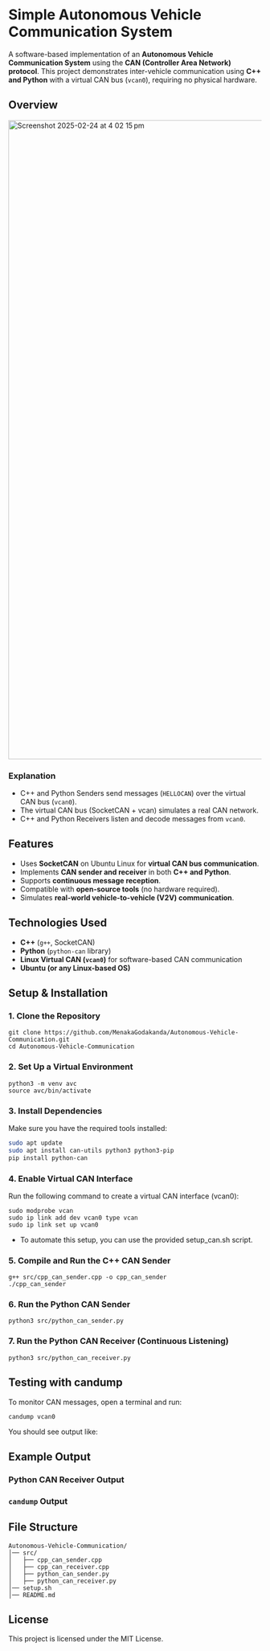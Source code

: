 # Simple Autonomous Vehicle Communication System
A software-based implementation of an **Autonomous Vehicle Communication System** using the **CAN (Controller Area Network) protocol**. This project demonstrates inter-vehicle communication using **C++ and Python** with a virtual CAN bus (`vcan0`), requiring no physical hardware.

## Overview
<img width="1272" alt="Screenshot 2025-02-24 at 4 02 15 pm" src="https://github.com/user-attachments/assets/695c2d59-8f7a-44dc-9c5d-43fe1843285c" />

### Explanation
- C++ and Python Senders send messages (`HELLOCAN`) over the virtual CAN bus (`vcan0`).
- The virtual CAN bus (SocketCAN + vcan) simulates a real CAN network.
- C++ and Python Receivers listen and decode messages from `vcan0`.

## Features
- Uses **SocketCAN** on Ubuntu Linux for **virtual CAN bus communication**.
- Implements **CAN sender and receiver** in both **C++ and Python**.
- Supports **continuous message reception**.
- Compatible with **open-source tools** (no hardware required).
- Simulates **real-world vehicle-to-vehicle (V2V) communication**.

## Technologies Used
- **C++** (`g++`, SocketCAN)
- **Python** (`python-can` library)
- **Linux Virtual CAN (`vcan0`)** for software-based CAN communication
- **Ubuntu (or any Linux-based OS)**

## Setup & Installation

### 1. Clone the Repository
```
git clone https://github.com/MenakaGodakanda/Autonomous-Vehicle-Communication.git
cd Autonomous-Vehicle-Communication
```

### 2. Set Up a Virtual Environment
```
python3 -m venv avc
source avc/bin/activate
```

### 3. Install Dependencies
Make sure you have the required tools installed:
```bash
sudo apt update
sudo apt install can-utils python3 python3-pip
pip install python-can
```

### 4. Enable Virtual CAN Interface
Run the following command to create a virtual CAN interface (vcan0):
```
sudo modprobe vcan
sudo ip link add dev vcan0 type vcan
sudo ip link set up vcan0
```

- To automate this setup, you can use the provided setup_can.sh script.

### 5. Compile and Run the C++ CAN Sender
```
g++ src/cpp_can_sender.cpp -o cpp_can_sender
./cpp_can_sender
```

### 6. Run the Python CAN Sender
```
python3 src/python_can_sender.py
```

### 7. Run the Python CAN Receiver (Continuous Listening)
```
python3 src/python_can_receiver.py
```

## Testing with candump

To monitor CAN messages, open a terminal and run:
```
candump vcan0
```
You should see output like:

## Example Output

### Python CAN Receiver Output

### `candump` Output

## File Structure
```
Autonomous-Vehicle-Communication/
│── src/
│   ├── cpp_can_sender.cpp
│   ├── cpp_can_receiver.cpp
│   ├── python_can_sender.py
│   ├── python_can_receiver.py
│── setup.sh
│── README.md
```

## License

This project is licensed under the MIT License.

